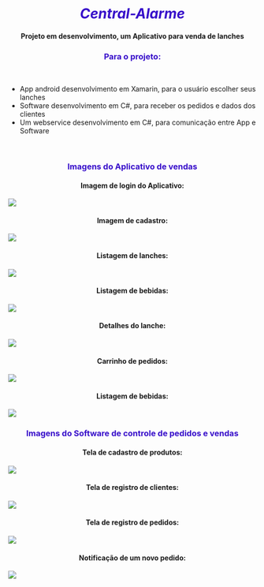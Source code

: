 <h1 align="center" style="color: rgb(55, 14, 202); font-style:italic;">Central-Alarme</h1>
<h4 align="center">Projeto em desenvolvimento, um Aplicativo para venda de lanches</h4>
<p>
<h3 align="center" style="color: rgb(55, 14, 202);">Para o projeto:</h3>
<br>
<ul>
  
  <li>App android desenvolvimento em Xamarin, para o usuário escolher seus lanches</li>
  <li>Software desenvolvimento em C#, para receber os pedidos e dados dos clientes</li>
  <li>Um webservice desenvolvimento em C#, para comunicação entre App e Software</li>
</ul>
<br>
<h3 align="center" style="color: rgb(55, 14, 202);">Imagens do Aplicativo de vendas</h3>

<h4 align="center">Imagem de login do Aplicativo:</h4>
<img src="src/1.png">

<h4 align="center">Imagem de cadastro:</h4>
<img src="src/2.png">

<h4 align="center">Listagem de lanches:</h4>
<img src="src/3.png">

<h4 align="center">Listagem de bebidas:</h4>
<img src="src/4.png">

<h4 align="center">Detalhes do lanche:</h4>
<img src="src/5.png">

<h4 align="center">Carrinho de pedidos:</h4>
<img src="src/6.png">

<h4 align="center">Listagem de bebidas:</h4>
<img src="src/7.png">

<h3 align="center" style="color: rgb(55, 14, 202);">Imagens do Software de controle de pedidos e vendas</h3>
<h4 align="center">Tela de cadastro de produtos:</h4>
<img src="src/11.png">
<h4 align="center">Tela de registro de clientes:</h4>
<img src="src/12.png">
<h4 align="center">Tela de registro de pedidos:</h4>
<img src="src/13.png">
<h4 align="center">Notificação de um novo pedido:</h4>
<img src="src/14.png">